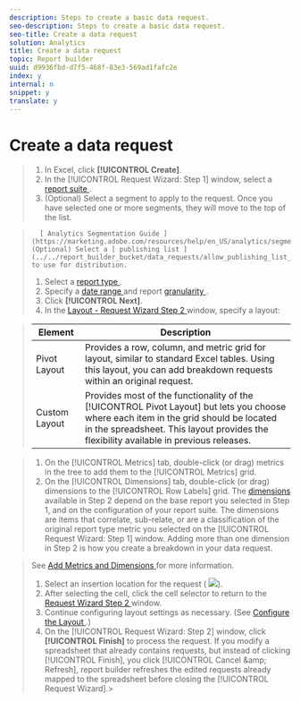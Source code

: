 ```yaml
---
description: Steps to create a basic data request.
seo-description: Steps to create a basic data request.
seo-title: Create a data request
solution: Analytics
title: Create a data request
topic: Report builder
uuid: d9936fbd-d7f5-468f-83e3-569ad1fafc2e
index: y
internal: n
snippet: y
translate: y
---
```


# Create a data request


>1. In Excel, click **[!UICONTROL  Create]**.
>1. In the [!UICONTROL  Request Wizard: Step 1] window, select a [ report suite ](../../report_builder_bucket/data_requests/selecting_report_suites/t_select_report_suites.md#task_59444416F6F042D1998217AE91580913).
>1. (Optional) Select a segment to apply to the request. Once you have selected one or more segments, they will move to the top of the list.

>       [ Analytics Segmentation Guide ](https://marketing.adobe.com/resources/help/en_US/analytics/segment/)1. (Optional) Select a [ publishing list ](../../report_builder_bucket/data_requests/allow_publishing_list_overrides.md#concept_BCB19A20DC4B4B8D984F9670EE018D8C) to use for distribution.
>1. Select a [ report type ](../../report_builder_bucket/data_requests/select_report_types.md#concept_C711B27E6FB64C18AC564EE142FC7EFC).
>1. Specify a [ date range ](../../report_builder_bucket/data_requests/configuring_report_dates.md#concept_4419F6B0BC274DC7A07086DA56703DFE) and report [ granularity ](../../report_builder_bucket/data_requests/configuring_report_dates/granularity.md#concept_A13CBA2962E24FF882456135431B7ADB).
>1. Click **[!UICONTROL  Next]**.
>1. In the [ Layout - Request Wizard Step 2 ](../../report_builder_bucket/layout.md#concept_D66E1C2217E24E1F837AC064C61919DB) window, specify a layout:

>   |  Element  | Description  |
>   |---|---|
>   |  Pivot Layout  | Provides a row, column, and metric grid for layout, similar to standard Excel tables. Using this layout, you can add breakdown requests within an original request.  |
>   |  Custom Layout  | Provides most of the functionality of the [!UICONTROL  Pivot Layout] but lets you choose where each item in the grid should be located in the spreadsheet. This layout provides the flexibility available in previous releases.  |

>
>1. On the [!UICONTROL  Metrics] tab, double-click (or drag) metrics in the tree to add them to the [!UICONTROL  Metrics] grid.
>1. On the [!UICONTROL  Dimensions] tab, double-click (or drag) dimensions to the [!UICONTROL  Row Labels] grid.
>   The [ dimensions ](http://marketing.adobe.com/resources/help/en_US/reference/index.html?f=dimensions) available in Step 2 depend on the base report you selected in Step 1, and on the configuration of your report suite. The dimensions are items that correlate, sub-relate, or are a classification of the original report type metric you selected on the [!UICONTROL  Request Wizard: Step 1] window. Adding more than one dimension in Step 2 is how you create a breakdown in your data request. 

>   See [ Add Metrics and Dimensions ](../../report_builder_bucket/layout/metrics_dimensions/t_add_metrics_and_dimensions.md#task_E3F520C020F64C5A96DC5C96FEF71FC4) for more information. 
>
>1. Select an insertion location for the request (  ![](assets/select_cell_icon.png)).
>1. After selecting the cell, click the cell selector to return to the [ Request Wizard Step 2 ](../../report_builder_bucket/request_wizard_interface/request_wizard_step_2.md#concept_117A581D42B945CA9750F3059A9A9B39) window.
>1. Continue configuring layout settings as necessary. (See [ Configure the Layout ](../../report_builder_bucket/layout.md#concept_D66E1C2217E24E1F837AC064C61919DB).)
>1. On the [!UICONTROL  Request Wizard: Step 2] window, click **[!UICONTROL  Finish]** to process the request.
>   If you modify a spreadsheet that already contains requests, but instead of clicking [!UICONTROL  Finish], you click [!UICONTROL  Cancel &amp;amp; Refresh], report builder refreshes the edited requests already mapped to the spreadsheet before closing the [!UICONTROL  Request Wizard].>
